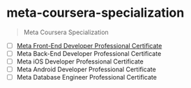 # meta-coursera-specialization

> Meta Coursera Specialization

- [ ] [Meta Front-End Developer Professional Certificate](https://www.credly.com/badges/f5ebe884-7007-4126-913d-75697f4b3ccf/public_url)
- [ ] Meta Back-End Developer Professional Certificate
- [ ] Meta iOS Developer Professional Certificate
- [ ] Meta Android Developer Professional Certificate
- [ ] Meta Database Engineer Professional Certificate

